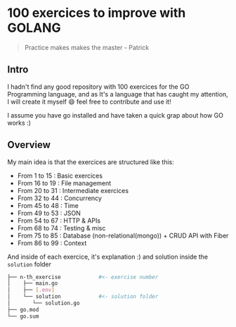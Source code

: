 # 100 exercices to improve with GOLANG

> Practice makes makes the master - Patrick

## Intro

I hadn't find any good repository with 100 exercices for the GO Programming language, and as It's a language that has caught my attention, I will create it myself :smile: feel free to contribute and use it! 

I assume you have go installed and have taken a quick grap about how GO works :) 
## Overview

My main idea is that the exercices are structured like this:

- From 1 to 15  : Basic exercices
- From 16 to 19 : File management
- From 20 to 31 : Intermediate exercices
- From 32 to 44 : Concurrency
- From 45 to 48 : Time
- From 49 to 53 : JSON
- From 54 to 67 : HTTP & APIs
- From 68 to 74 : Testing & misc
- From 75 to 85 : Database (non-relational(mongo)) + CRUD API with Fiber
- From 86 to 99 : Context



And inside of each exercice, it's explanation :) and solution inside the `solution` folder
```sh
├── n-th_exercise            #<- exercise number
│    ├── main.go
│    ├── [.env]
│    └── solution            #<- solution folder
│       └── solution.go      
├── go.mod
└── go.sum
```
